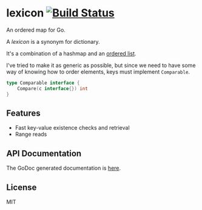 # lexicon [![Build Status](https://drone.io/github.com/PreetamJinka/lexicon/status.png)](https://drone.io/github.com/PreetamJinka/lexicon/latest)
An ordered map for Go.

A *lexicon* is a synonym for dictionary.

It's a combination of a hashmap and an [ordered list](https://github.com/PreetamJinka/orderedlist).

I've tried to make it as generic as possible, but since we need to have some way of knowing how to order elements,
keys must implement `Comparable`.

```go
type Comparable interface {
	Compare(c interface{}) int
}
```

## Features
* Fast key-value existence checks and retrieval
* Range reads

## API Documentation

The GoDoc generated documentation is [here](http://godoc.org/github.com/PreetamJinka/lexicon).

## License
MIT
